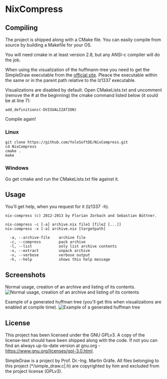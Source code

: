 # NixCompress #

## Compiling ##

The project is shipped along with a CMake file. You can easily compile from source by building a Makefile for your OS.

You will need cmake in at least version 2.8, but any ANSI-c compiler will do the 
job.

When using the visualization of the huffmann-tree you need to get the 
SimpleDraw executable from the [official 
site](http://www.iem.thm.de/iem/graefe.html). Pleace the executable 
within the same or in the parent path relative to the lz1337 executable.

Visualizations are disabled by default. Open CMakeLists.txt and uncomment (remove the # at the beginning) the cmake command listed below (it sould be at line 7):

    add_definitions(-DVISUALIZATION)

Compile again!

### Linux ###

    git clone https://github.com/YoloSoftDE/NixCompress.git
    cd NixCompress
    cmake .
    make

### Windows ###

Go get cmake and run the CMakeLists.txt file against it.

## Usage ##

You'll get help, when you request for it (lz1337 -h).

    nix-compress (c) 2012-2013 by Florian Zorbach and Sebastian Büttner.
    
    nix-compress -c [-a] archive.nix file1 [file2 [...]]
    nix-compress -x [-a] archive.nix [targetpath]
    
      -a, --archive-file    archive file
      -c, --compress        pack archive
      -l, --list            only list archive contents
      -x, --extract         unpack archive
      -v, --verbose         verbose output
      -h, --help            shows this help message

## Screenshots ##

Normal usage, creation of an archive and listing of its contents.
![Normal usage, creation of an archive and listing of its contents](http://i.imgur.com/RllH7Ra.png "Normal usage, creation of an archive and listing of its contents")

Example of a generated huffman tree (you'll get this when visualizations are enabled at compile time).
![Example of a generated huffman tree](http://i.imgur.com/xra5URK.png "Example of a generated huffman tree")

## License ##

This project has been licensed under the GNU GPLv3. A copy of the license-text should have been shipped along with the code. If not you can find an always up-to-date version at gnu.org - https://www.gnu.org/licenses/gpl-3.0.html.

SimpleDraw is a project by Prof. Dr.-Ing. Martin Gräfe. All files belonging to this project (*/simple_draw.c|.h) are copyrighted by him and excluded from the project license (GPLv3).
